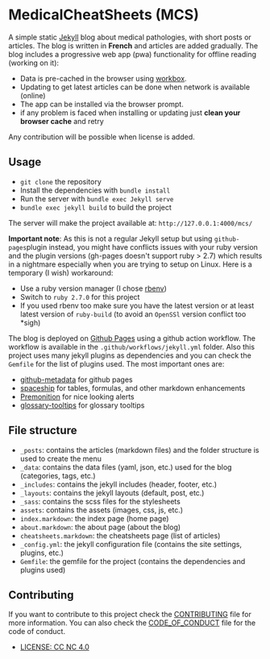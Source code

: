 # MedicalCheatSheets (MCS)

A simple static [Jekyll](https://jekyllrb.com/) blog about medical pathologies, with short posts or articles. The blog is written in **French** and articles are added gradually. The blog includes a progressive web app (pwa) functionality for offline reading (working on it):

- Data is pre-cached in the browser using [workbox](https://developers.google.com/web/tools/workbox/).
- Updating to get latest articles can be done when network is available (online)
- The app can be installed via the browser prompt.
- if any problem is faced when installing or updating just **clean your browser cache** and retry

Any contribution will be possible when license is added.

## Usage

- `git clone` the repository
- Install the dependencies with `bundle install`
- Run the server with `bundle exec Jekyll serve`
- `bundle exec jekyll build` to build the project

The server will make the project available at: `http://127.0.0.1:4000/mcs/`

**Important note**: As this is not a regular Jekyll setup but using `github-pages`plugin instead,
you might have conflicts issues with your ruby version and the plugin versions (gh-pages doesn't support ruby > 2.7) which results in a nightmare especially when you are trying to setup on Linux. Here is a temporary (I wish) workaround:

- Use a ruby version manager (I chose [rbenv](https://github.com/rbenv/rbenv))
- Switch to `ruby 2.7.0` for this project
- If you used rbenv too make sure you have the latest version or at least latest version
of `ruby-build` (to avoid an `OpenSSl` version conflict too *sigh)

The blog is deployed on [Github Pages](https://pages.github.com/) using a github action workflow. The workflow is available in the `.github/workflows/jekyll.yml` folder. Also this project uses many jekyll plugins as dependencies and you can check the `Gemfile` for the list of plugins used. The most important ones are:

- [github-metadata](https://github.com/jekyll/github-metadata) for github pages
- [spaceship](https://github.com/jeffreytse/jekyll-spaceship) for tables, formulas, and other markdown enhancements
- [Premonition](https://github.com/lazee/premonition) for nice looking alerts
- [glossary-tooltips](https://github.com/erikw/jekyll-glossary_tooltip) for glossary tooltips


## File structure
- `_posts`: contains the articles (markdown files) and the folder structure is used to create the menu
- `_data`: contains the data files (yaml, json, etc.) used for the blog (categories, tags, etc.)
- `_includes`: contains the jekyll includes (header, footer, etc.)
- `_layouts`: contains the jekyll layouts (default, post, etc.)
- `_sass`: contains the scss files for the stylesheets
- `assets`: contains the assets (images, css, js, etc.)
- `index.markdown`: the index page (home page)
- `about.markdown`: the about page (about the blog)
- `cheatsheets.markdown`: the cheatsheets page (list of articles)
- `_config.yml`: the jekyll configuration file (contains the site settings, plugins, etc.)
- `Gemfile`: the gemfile for the project (contains the dependencies and plugins used)



## Contributing

If you want to contribute to this project check the [CONTRIBUTING](CONTRIBUTING.md) file for more information. You can also check the [CODE_OF_CONDUCT](CODE_OF_CONDUCT.md) file for the code of conduct.
- [LICENSE: CC NC 4.0](LICENSE)
